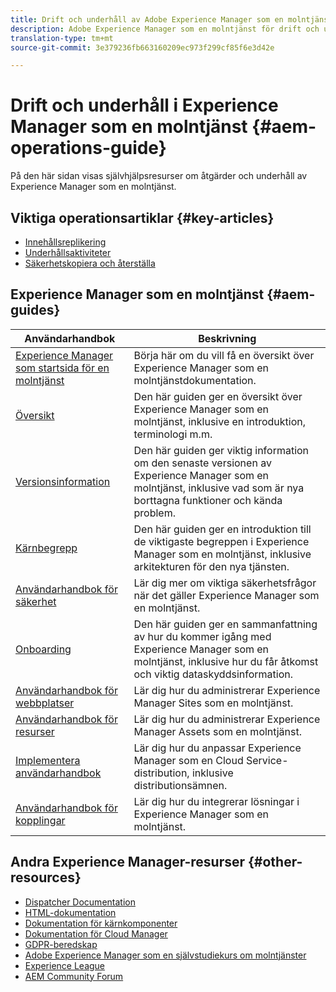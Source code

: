 ```yaml
---
title: Drift och underhåll av Adobe Experience Manager som en molntjänst
description: Adobe Experience Manager som en molntjänst för drift och underhåll, självhjälpsresurser och dokumentationslänkar
translation-type: tm+mt
source-git-commit: 3e379236fb663160209ec973f299cf85f6e3d42e

---
```



# Drift och underhåll i Experience Manager som en molntjänst {#aem-operations-guide}

På den här sidan visas självhjälpsresurser om åtgärder och underhåll av Experience Manager som en molntjänst.

## Viktiga operationsartiklar {#key-articles}

* [Innehållsreplikering](replication.md)
* [Underhållsaktiviteter](maintenance.md)
* [Säkerhetskopiera och återställa](backup.md)

## Experience Manager som en molntjänst {#aem-guides}

| Användarhandbok | Beskrivning |
|---|---|
| [Experience Manager som startsida för en molntjänst](/help/landing/home.md) | Börja här om du vill få en översikt över Experience Manager som en molntjänstdokumentation. |
| [Översikt](/help/overview/home.md) | Den här guiden ger en översikt över Experience Manager som en molntjänst, inklusive en introduktion, terminologi m.m. |
| [Versionsinformation](/help/release-notes/home.md) | Den här guiden ger viktig information om den senaste versionen av Experience Manager som en molntjänst, inklusive vad som är nya borttagna funktioner och kända problem. |
| [Kärnbegrepp](/help/core-concepts/home.md) | Den här guiden ger en introduktion till de viktigaste begreppen i Experience Manager som en molntjänst, inklusive arkitekturen för den nya tjänsten. |
| [Användarhandbok för säkerhet](/help/security/home.md) | Lär dig mer om viktiga säkerhetsfrågor när det gäller Experience Manager som en molntjänst. |
| [Onboarding](/help/onboarding/home.md) | Den här guiden ger en sammanfattning av hur du kommer igång med Experience Manager som en molntjänst, inklusive hur du får åtkomst och viktig dataskyddsinformation. |
| [Användarhandbok för webbplatser](/help/sites-cloud/home.md) | Lär dig hur du administrerar Experience Manager Sites som en molntjänst. |
| [Användarhandbok för resurser](/help/assets/home.md) | Lär dig hur du administrerar Experience Manager Assets som en molntjänst. |
| [Implementera användarhandbok](/help/implementing/home.md) | Lär dig hur du anpassar Experience Manager som en Cloud Service-distribution, inklusive distributionsämnen. |
| [Användarhandbok för kopplingar](/help/connectors/home.md) | Lär dig hur du integrerar lösningar i Experience Manager som en molntjänst. |

## Andra Experience Manager-resurser {#other-resources}

* [Dispatcher Documentation](/help/implementing/dispatcher/overview.md)
* [HTML-dokumentation](https://docs.adobe.com/content/help/en/experience-manager-htl/using/overview.html)
* [Dokumentation för kärnkomponenter](https://docs.adobe.com/content/help/en/experience-manager-core-components/using/introduction.html)
* [Dokumentation för Cloud Manager](https://docs.adobe.com/content/help/en/experience-manager-cloud-manager/using/introduction-to-cloud-manager.html)
* [GDPR-beredskap](/help/onboarding/data-privacy-and-protection-readiness/aem-readiness.md)
* [Adobe Experience Manager som en självstudiekurs om molntjänster](https://docs.adobe.com/content/help/en/experience-manager-learn/cloud-service/overview.html)
* [Experience League](https://guided.adobe.com/?promoid=K42KVXHD&mv=other#solutions/experience-manager)
* [AEM Community Forum](https://forums.adobe.com/community/experience-cloud/marketing-cloud/experience-manager)